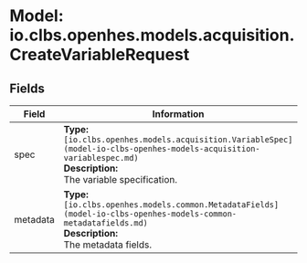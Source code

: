 # Model: io.clbs.openhes.models.acquisition.CreateVariableRequest

## Fields

| Field | Information |
| --- | --- |
| spec | <b>Type:</b> `[io.clbs.openhes.models.acquisition.VariableSpec](model-io-clbs-openhes-models-acquisition-variablespec.md)`<br><b>Description:</b><br>The variable specification. |
| metadata | <b>Type:</b> `[io.clbs.openhes.models.common.MetadataFields](model-io-clbs-openhes-models-common-metadatafields.md)`<br><b>Description:</b><br>The metadata fields. |

